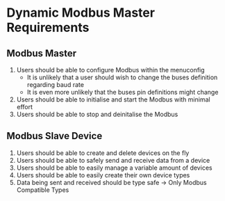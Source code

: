 # Dynamic Modbus Master Requirements

## Modbus Master

1. Users should be able to configure Modbus within the menuconfig
   - It is unlikely that a user should wish to change the buses definition regarding baud rate 
   - It is even more unlikely that the buses pin definitions might change
2. Users should be able to initialise and start the Modbus with minimal effort
3. Users should be able to stop and deinitalise the Modbus

## Modbus Slave Device

1. Users should be able to create and delete devices on the fly
2. Users should be able to safely send and receive data from a device
3. Users should be able to easily manage a variable amount of devices
4. Users should be able to easily create their own device types
5. Data being sent and received should be type safe -> Only Modbus Compatible Types
